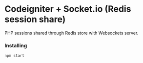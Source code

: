 # Codeigniter + Socket.io (Redis session share)

PHP sessions shared through Redis store with Websockets server. 


### Installing

```
npm start
```
